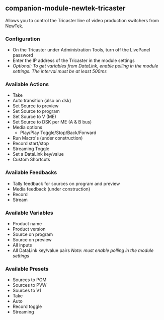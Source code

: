 ## companion-module-newtek-tricaster

Allows you to control the Tricaster line of video production switchers from NewTek.

### Configuration

- On the Tricaster under Administration Tools, turn off the LivePanel password
- Enter the IP address of the Tricaster in the module settings
- _Optional: To get variables from DataLink, enable polling in the module settings. The interval must be at least 500ms_

### Available Actions

- Take
- Auto transition (also on dsk)
- Set Source to preview
- Set Source to program
- Set Source to V (ME)
- Set Source to DSK per ME (A & B bus)
- Media options
  - Play/Play Toggle/Stop/Back/Forward
- Run Macro's (under construction)
- Record start/stop
- Streaming Toggle
- Set a DataLink key/value
- Custom Shortcuts

### Available Feedbacks

- Tally feedback for sources on program and preview
- Media feedback (under construction)
- Record
- Stream

### Available Variables

- Product name
- Product version
- Source on program
- Source on preview
- All inputs
- All DataLink key/value pairs _Note: must enable polling in the module settings_

### Available Presets

- Sources to PGM
- Sources to PVW
- Sources to V1
- Take
- Auto
- Record toggle
- Streaming
